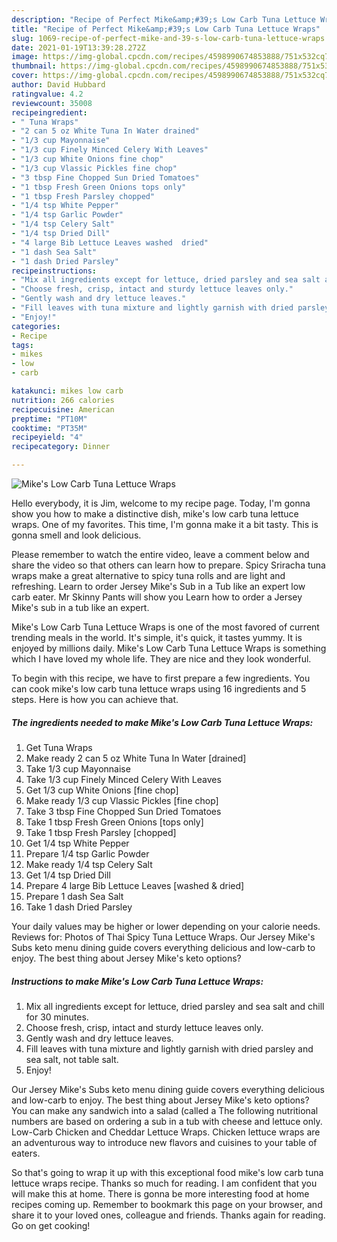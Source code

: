 ```yaml
---
description: "Recipe of Perfect Mike&amp;#39;s Low Carb Tuna Lettuce Wraps"
title: "Recipe of Perfect Mike&amp;#39;s Low Carb Tuna Lettuce Wraps"
slug: 1069-recipe-of-perfect-mike-and-39-s-low-carb-tuna-lettuce-wraps
date: 2021-01-19T13:39:28.272Z
image: https://img-global.cpcdn.com/recipes/4598990674853888/751x532cq70/mikes-low-carb-tuna-lettuce-wraps-recipe-main-photo.jpg
thumbnail: https://img-global.cpcdn.com/recipes/4598990674853888/751x532cq70/mikes-low-carb-tuna-lettuce-wraps-recipe-main-photo.jpg
cover: https://img-global.cpcdn.com/recipes/4598990674853888/751x532cq70/mikes-low-carb-tuna-lettuce-wraps-recipe-main-photo.jpg
author: David Hubbard
ratingvalue: 4.2
reviewcount: 35008
recipeingredient:
- " Tuna Wraps"
- "2 can 5 oz White Tuna In Water drained"
- "1/3 cup Mayonnaise"
- "1/3 cup Finely Minced Celery With Leaves"
- "1/3 cup White Onions fine chop"
- "1/3 cup Vlassic Pickles fine chop"
- "3 tbsp Fine Chopped Sun Dried Tomatoes"
- "1 tbsp Fresh Green Onions tops only"
- "1 tbsp Fresh Parsley chopped"
- "1/4 tsp White Pepper"
- "1/4 tsp Garlic Powder"
- "1/4 tsp Celery Salt"
- "1/4 tsp Dried Dill"
- "4 large Bib Lettuce Leaves washed  dried"
- "1 dash Sea Salt"
- "1 dash Dried Parsley"
recipeinstructions:
- "Mix all ingredients except for lettuce, dried parsley and sea salt and chill for 30 minutes."
- "Choose fresh, crisp, intact and sturdy lettuce leaves only."
- "Gently wash and dry lettuce leaves."
- "Fill leaves with tuna mixture and lightly garnish with dried parsley and sea salt, not table salt."
- "Enjoy!"
categories:
- Recipe
tags:
- mikes
- low
- carb

katakunci: mikes low carb 
nutrition: 266 calories
recipecuisine: American
preptime: "PT10M"
cooktime: "PT35M"
recipeyield: "4"
recipecategory: Dinner

---
```



![Mike&#39;s Low Carb Tuna Lettuce Wraps](https://img-global.cpcdn.com/recipes/4598990674853888/751x532cq70/mikes-low-carb-tuna-lettuce-wraps-recipe-main-photo.jpg)

Hello everybody, it is Jim, welcome to my recipe page. Today, I'm gonna show you how to make a distinctive dish, mike&#39;s low carb tuna lettuce wraps. One of my favorites. This time, I'm gonna make it a bit tasty. This is gonna smell and look delicious.

Please remember to watch the entire video, leave a comment below and share the video so that others can learn how to prepare. Spicy Sriracha tuna wraps make a great alternative to spicy tuna rolls and are light and refreshing. Learn to order Jersey Mike&#39;s Sub in a Tub like an expert low carb eater. Mr Skinny Pants will show you Learn how to order a Jersey Mike&#39;s sub in a tub like an expert.

Mike&#39;s Low Carb Tuna Lettuce Wraps is one of the most favored of current trending meals in the world. It's simple, it's quick, it tastes yummy. It is enjoyed by millions daily. Mike&#39;s Low Carb Tuna Lettuce Wraps is something which I have loved my whole life. They are nice and they look wonderful.


To begin with this recipe, we have to first prepare a few ingredients. You can cook mike&#39;s low carb tuna lettuce wraps using 16 ingredients and 5 steps. Here is how you can achieve that.

<!--inarticleads1-->

##### The ingredients needed to make Mike&#39;s Low Carb Tuna Lettuce Wraps:

1. Get  Tuna Wraps
1. Make ready 2 can 5 oz White Tuna In Water [drained]
1. Take 1/3 cup Mayonnaise
1. Take 1/3 cup Finely Minced Celery With Leaves
1. Get 1/3 cup White Onions [fine chop]
1. Make ready 1/3 cup Vlassic Pickles [fine chop]
1. Take 3 tbsp Fine Chopped Sun Dried Tomatoes
1. Take 1 tbsp Fresh Green Onions [tops only]
1. Take 1 tbsp Fresh Parsley [chopped]
1. Get 1/4 tsp White Pepper
1. Prepare 1/4 tsp Garlic Powder
1. Make ready 1/4 tsp Celery Salt
1. Get 1/4 tsp Dried Dill
1. Prepare 4 large Bib Lettuce Leaves [washed &amp; dried]
1. Prepare 1 dash Sea Salt
1. Take 1 dash Dried Parsley


Your daily values may be higher or lower depending on your calorie needs. Reviews for: Photos of Thai Spicy Tuna Lettuce Wraps. Our Jersey Mike&#39;s Subs keto menu dining guide covers everything delicious and low-carb to enjoy. The best thing about Jersey Mike&#39;s keto options? 

<!--inarticleads2-->

##### Instructions to make Mike&#39;s Low Carb Tuna Lettuce Wraps:

1. Mix all ingredients except for lettuce, dried parsley and sea salt and chill for 30 minutes.
1. Choose fresh, crisp, intact and sturdy lettuce leaves only.
1. Gently wash and dry lettuce leaves.
1. Fill leaves with tuna mixture and lightly garnish with dried parsley and sea salt, not table salt.
1. Enjoy!


Our Jersey Mike&#39;s Subs keto menu dining guide covers everything delicious and low-carb to enjoy. The best thing about Jersey Mike&#39;s keto options? You can make any sandwich into a salad (called a The following nutritional numbers are based on ordering a sub in a tub with cheese and lettuce only. Low-Carb Chicken and Cheddar Lettuce Wraps. Chicken lettuce wraps are an adventurous way to introduce new flavors and cuisines to your table of eaters. 

So that's going to wrap it up with this exceptional food mike&#39;s low carb tuna lettuce wraps recipe. Thanks so much for reading. I am confident that you will make this at home. There is gonna be more interesting food at home recipes coming up. Remember to bookmark this page on your browser, and share it to your loved ones, colleague and friends. Thanks again for reading. Go on get cooking!
